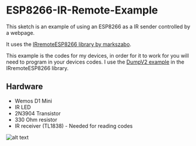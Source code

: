 # ESP8266-IR-Remote-Example

This sketch is an example of using an ESP8266 as a IR sender controlled by a webpage.

It uses the [IRremoteESP8266 library by markszabo](https://github.com/markszabo/IRremoteESP8266).

This example is the codes for my devices, in order for it to work for you will need to program in your devices codes. I use the [DumpV2 example](https://github.com/markszabo/IRremoteESP8266/blob/master/examples/IRrecvDumpV2/IRrecvDumpV2.ino) in the IRremoteESP8266 library.

## Hardware

- Wemos D1 Mini
- IR LED
- 2N3904 Transistor
- 330 Ohm resistor
- IR receiver (TL1838) - Needed for reading codes

![alt text](http://i.imgur.com/druTsOU.png "circuit")
